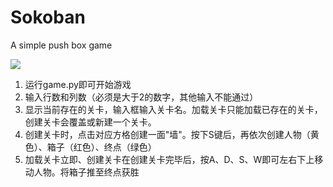 # Sokoban
A simple push box game

<img src="/Picture/1.gif">

1. 运行game.py即可开始游戏
2. 输入行数和列数（必须是大于2的数字，其他输入不能通过）
3. 显示当前存在的关卡，输入框输入关卡名。加载关卡只能加载已存在的关卡，创建关卡会覆盖或新建一个关卡。
4. 创建关卡时，点击对应方格创建一面"墙"。按下S键后，再依次创建人物（黄色）、箱子（红色）、终点（绿色）
5. 加载关卡立即、创建关卡在创建关卡完毕后，按A、D、S、W即可左右下上移动人物。将箱子推至终点获胜